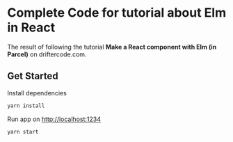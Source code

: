 # Complete Code for tutorial about Elm in React

The result of following the tutorial **Make a React component with Elm (in Parcel)** on driftercode.com.

## Get Started

Install dependencies

```bash
yarn install
```

Run app on <http://localhost:1234>

```bash
yarn start
```
